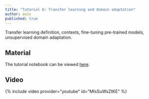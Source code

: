 ```yaml
---
title: "Tutorial 6: Transfer learning and domain adaptation"
author: aviv
published: true
---
```


Transfer learning definition, contexts, fine-tuning pre-trained models,
unsupervised domain adaptation.

## Material

The tutorial notebook can be viewed [here](https://nbviewer.jupyter.org/github/vistalab-technion/cs236781-tutorials/blob/master/tutorial6/tutorial6-TL_DA.ipynb).

## Video

{% include video provider="youtube" id="MIsSuWsZtKE" %}


